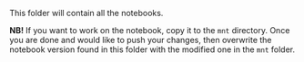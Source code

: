 This folder will contain all the notebooks.

**NB!** If you want to work on the notebook, copy it to the `mnt` directory. Once you are done and would like to push your changes, then overwrite the notebook version found in this folder with the modified one in the `mnt` folder.
